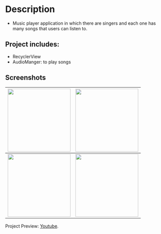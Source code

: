 # Description

- Music player application in which there are singers and each one has many songs that users  can
listen to.

## Project includes:

- RecyclerView
- AudioManger: to play songs

## Screenshots
| <img src="https://i.imgur.com/tFIqeN0.png" width="200">  | <img src="https://i.imgur.com/12UbDGL.png" width="200">  |
| ------------- | ------------- |
| <img src="https://i.imgur.com/LTxivNI.png" width="200">  | <img src="https://i.imgur.com/UUmdnx2.png" width="200">  |


Project Preview: [Youtube](https://youtu.be/3l721pw6ujE).

